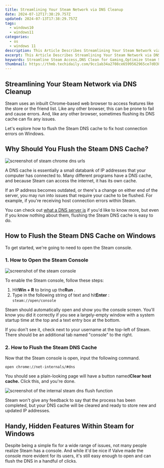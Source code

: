```yaml
---
title: Streamlining Your Steam Network via DNS Cleanup
date: 2024-07-12T17:38:29.757Z
updated: 2024-07-13T17:38:29.757Z
tags:
  - windows10
  - windows11
categories:
  - os
  - windows 11
description: This Article Describes Streamlining Your Steam Network via DNS Cleanup
excerpt: This Article Describes Streamlining Your Steam Network via DNS Cleanup
keywords: Streamline Steam Access,DNS Clean for Gaming,Optimize Steam Server,Enhance Game Performance,Remove Network Lags,Fast Steam Connectivity,Efficient DNS Configuration
thumbnail: https://thmb.techidaily.com/9cc1ab34a2708ce6599562965ce7d038d6461c86c7f5043e45b0cca41d824dbd.jpg
---
```


## Streamlining Your Steam Network via DNS Cleanup

 Steam uses an inbuilt Chrome-based web browser to access features like the store or the friend list. Like any other browser, this can be prone to fail and cause errors. And, like any other browser, sometimes flushing its DNS cache can fix any issues.

 Let's explore how to flush the Steam DNS cache to fix host connection errors on Windows.

## Why Should You Flush the Steam DNS Cache?

![screenshot of steam chrome dns urls](https://static1.makeuseofimages.com/wordpress/wp-content/uploads/2023/01/screenshot_of_steam_chrome_urls.jpg)

 A DNS cache is essentially a small databank of IP addresses that your computer has connected to. Many different programs have a DNS cache, and because Steam can access the internet, it has its own cache.

 If an IP address becomes outdated, or there's a change on either end of the server, you may run into issues that require your cache to be flushed. For example, if you're receiving host connection errors within Steam.

 You can check out [what a DNS server is](https://www.makeuseof.com/tag/what-is-dns-server/) if you'd like to know more, but even if you know nothing about them, flushing the Steam DNS cache is easy to do.

## How to Flush the Steam DNS Cache on Windows

To get started, we're going to need to open the Steam console.

### 1\. How to Open the Steam Console
![screenshot of the steam console](https://static1.makeuseofimages.com/wordpress/wp-content/uploads/2023/01/screenshot_of_steam_console.jpg)

To enable the Steam console, follow these steps:

1. Hit**Win + R** to bring up the**Run** .
2. Type in the following string of text and hit**Enter** :  
`steam://open/console`

 Steam should automatically open and show you the console screen. You'll know you did it correctly if you see a largely-empty window with a system startup time at the top and a text entry box at the bottom.

 If you don't see it, check next to your username at the top-left of Steam. There should be an additional tab named "console" to the right.

### 2\. How to Flush the Steam DNS Cache

Now that the Steam console is open, input the following command.

`open chrome://net-internals/#dns`

 You should see a plain-looking page will have a button named**Clear host cache.** Click this, and you're done.

![screenshot of the internal steam dns flush function](https://static1.makeuseofimages.com/wordpress/wp-content/uploads/2023/01/screenshot_of_steam_dns_flush.jpg)

 Steam won't give any feedback to say that the process has been completed, but your DNS cache will be cleared and ready to store new and updated IP addresses.

## Handy, Hidden Features Within Steam for Windows

 Despite being a simple fix for a wide range of issues, not many people realize Steam has a console. And while it'd be nice if Valve made the console more evident for its users, it's still easy enough to open and can flush the DNS in a handful of clicks.


<ins class="adsbygoogle"
     style="display:block"
     data-ad-format="autorelaxed"
     data-ad-client="ca-pub-7571918770474297"
     data-ad-slot="1223367746"></ins>



<ins class="adsbygoogle"
     style="display:block"
     data-ad-client="ca-pub-7571918770474297"
     data-ad-slot="8358498916"
     data-ad-format="auto"
     data-full-width-responsive="true"></ins>




